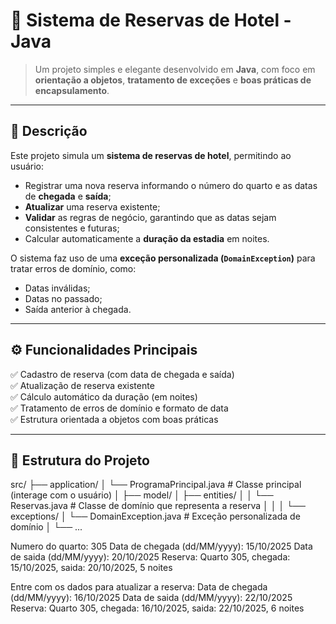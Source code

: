 # 🏨 Sistema de Reservas de Hotel - Java

> Um projeto simples e elegante desenvolvido em **Java**, com foco em **orientação a objetos**, **tratamento de exceções** e **boas práticas de encapsulamento**.

---

## 📖 Descrição

Este projeto simula um **sistema de reservas de hotel**, permitindo ao usuário:
- Registrar uma nova reserva informando o número do quarto e as datas de **chegada** e **saída**;
- **Atualizar** uma reserva existente;
- **Validar** as regras de negócio, garantindo que as datas sejam consistentes e futuras;
- Calcular automaticamente a **duração da estadia** em noites.

O sistema faz uso de uma **exceção personalizada (`DomainException`)** para tratar erros de domínio, como:
- Datas inválidas;
- Datas no passado;
- Saída anterior à chegada.

---

## ⚙️ Funcionalidades Principais

✅ Cadastro de reserva (com data de chegada e saída)  
✅ Atualização de reserva existente  
✅ Cálculo automático da duração (em noites)  
✅ Tratamento de erros de domínio e formato de data  
✅ Estrutura orientada a objetos com boas práticas

---

## 🧩 Estrutura do Projeto

src/
├── application/
│ └── ProgramaPrincipal.java # Classe principal (interage com o usuário)
│
├── model/
│ ├── entities/
│ │ └── Reservas.java # Classe de domínio que representa a reserva
│ │
│ └── exceptions/
│ └── DomainException.java # Exceção personalizada de domínio
│
└── ...

Numero do quarto: 305
Data de chegada (dd/MM/yyyy): 15/10/2025
Data de saida (dd/MM/yyyy): 20/10/2025
Reserva: Quarto 305, chegada: 15/10/2025, saida: 20/10/2025, 5 noites

Entre com os dados para atualizar a reserva:
Data de chegada (dd/MM/yyyy): 16/10/2025
Data de saida (dd/MM/yyyy): 22/10/2025
Reserva: Quarto 305, chegada: 16/10/2025, saida: 22/10/2025, 6 noites
